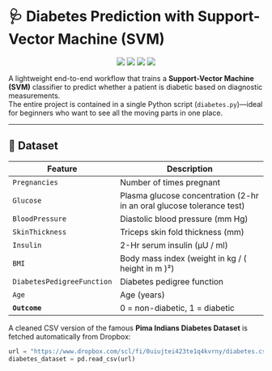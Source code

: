 # 🩺 Diabetes Prediction with Support-Vector Machine (SVM)

<p align="center">
  <img src="https://img.shields.io/badge/python-3.8%2B-blue.svg" />
  <img src="https://img.shields.io/badge/scikit--learn-1.x-yellow.svg" />
  <img src="https://img.shields.io/badge/pandas-2.x-green.svg" />
  <img src="https://img.shields.io/badge/status-active-brightgreen.svg" />
</p>

A lightweight end-to-end workflow that trains a **Support-Vector Machine (SVM)** classifier to predict whether a patient is diabetic based on diagnostic measurements.  
The entire project is contained in a single Python script (`diabetes.py`)—ideal for beginners who want to see all the moving parts in one place.

---

## 📂 Dataset

| Feature | Description |
|---------|-------------|
| `Pregnancies` | Number of times pregnant |
| `Glucose` | Plasma glucose concentration (2-hr in an oral glucose tolerance test) |
| `BloodPressure` | Diastolic blood pressure (mm Hg) |
| `SkinThickness` | Triceps skin fold thickness (mm) |
| `Insulin` | 2-Hr serum insulin (µU / ml) |
| `BMI` | Body mass index (weight in kg / ( height in m )²) |
| `DiabetesPedigreeFunction` | Diabetes pedigree function |
| `Age` | Age (years) |
| **`Outcome`** | 0 = non-diabetic, 1 = diabetic |

A cleaned CSV version of the famous **Pima Indians Diabetes Dataset** is fetched automatically from Dropbox:

```python
url = "https://www.dropbox.com/scl/fi/0uiujtei423te1q4kvrny/diabetes.csv?raw=1"
diabetes_dataset = pd.read_csv(url)
